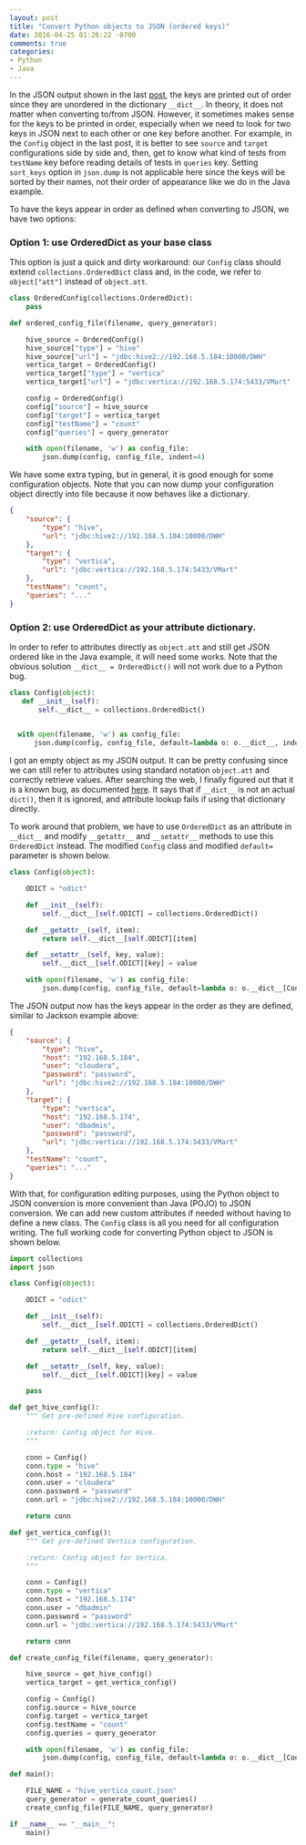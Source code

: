 ```yaml
---
layout: post
title: "Convert Python objects to JSON (ordered keys)"
date: 2016-04-25 01:26:22 -0700
comments: true
categories: 
- Python
- Java
---
```


In the JSON output shown in the last [post](/blog/2016/04/21/convert-python-objects-to-json/), the keys are printed out of order since they are unordered in the dictionary `__dict__`.
In theory, it does not matter when converting to/from JSON.
However, it sometimes makes sense for the keys to be printed in order, especially when we need to look for two keys in JSON next to each other or one key before another.
For example, in the `Config` object in the last post, it is better to see `source` and `target` configurations side by side and, then, get to know what kind of tests from `testName` key before reading details of tests in `queries` key.
Setting `sort_keys` option in `json.dump` is not applicable here since the keys will be sorted by their names, not their order of appearance like we do in the Java example. 

To have the keys appear in order as defined when converting to JSON, we have two options:

### Option 1: use OrderedDict as your base class

This option is just a quick and dirty workaround: our `Config` class should extend `collections.OrderedDict` class and, in the code, we refer to `object["att"]` instead of `object.att`.

``` python Example of using OrderedDict as your Config class
class OrderedConfig(collections.OrderedDict):
    pass

def ordered_config_file(filename, query_generator):

    hive_source = OrderedConfig()
    hive_source["type"] = "hive"
    hive_source["url"] = "jdbc:hive2://192.168.5.184:10000/DWH"
    vertica_target = OrderedConfig()
    vertica_target["type"] = "vertica"
    vertica_target["url"] = "jdbc:vertica://192.168.5.174:5433/VMart"

    config = OrderedConfig()
    config["source"] = hive_source
    config["target"] = vertica_target
    config["testName"] = "count"
    config["queries"] = query_generator

    with open(filename, 'w') as config_file:
        json.dump(config, config_file, indent=4)
```

We have some extra typing, but in general, it is good enough for some configuration objects.
Note that you can now dump your configuration object directly into file because it now behaves like a dictionary.

``` json Pretty print
{
    "source": {
        "type": "hive", 
        "url": "jdbc:hive2://192.168.5.184:10000/DWH"
    }, 
    "target": {
        "type": "vertica", 
        "url": "jdbc:vertica://192.168.5.174:5433/VMart"
    }, 
    "testName": "count", 
    "queries": "..."
}
```

### Option 2: use OrderedDict as your attribute dictionary.

In order to refer to attributes directly as `object.att` and still get JSON ordered like in the Java example, it will need some works.
Note that the obvious solution `__dict__ = OrderedDict()` will not work due to a Python bug. 

``` python Failed attempt due to a Python bug
class Config(object):
   def __init__(self):
       self.__dict__ = collections.OrderedDict()
       

  with open(filename, 'w') as config_file:
      json.dump(config, config_file, default=lambda o: o.__dict__, indent=4)
```

I got an empty object as my JSON output.
It can be pretty confusing since we can still refer to attributes using standard notation `object.att` and correctly retrieve values.
After searching the web, I finally figured out that it is a known bug, as documented [here](https://mail.python.org/pipermail/python-bugs-list/2006-April/033155.html).
It says that if `__dict__` is not an actual `dict()`, then it is ignored, and attribute lookup fails if using that dictionary directly.

To work around that problem, we have to use `OrderedDict` as an attribute in `__dict__` and modify `__getattr__` and `__setattr__` methods to use this `OrderedDict` instead.
The modified `Config` class and modified `default=` parameter is shown below.

``` python Modified Config class
class Config(object):

    ODICT = "odict"

    def __init__(self):
        self.__dict__[self.ODICT] = collections.OrderedDict()

    def __getattr__(self, item):
        return self.__dict__[self.ODICT][item]

    def __setattr__(self, key, value):
        self.__dict__[self.ODICT][key] = value
```

``` python Modified JSON dump
    with open(filename, 'w') as config_file:
        json.dump(config, config_file, default=lambda o: o.__dict__[Config.ODICT], indent=4)
```

The JSON output now has the keys appear in the order as they are defined, similar to Jackson example above:

``` json Pretty print with ordering
{
    "source": {
        "type": "hive", 
        "host": "192.168.5.184", 
        "user": "cloudera", 
        "password": "password", 
        "url": "jdbc:hive2://192.168.5.184:10000/DWH"
    }, 
    "target": {
        "type": "vertica", 
        "host": "192.168.5.174", 
        "user": "dbadmin", 
        "password": "password", 
        "url": "jdbc:vertica://192.168.5.174:5433/VMart"
    }, 
    "testName": "count", 
    "queries": "..."
}
```

With that, for configuration editing purposes, using the Python object to JSON conversion is more convenient than Java (POJO) to JSON conversion. 
We can add new custom attributes if needed without having to define a new class.
The `Config` class is all you need for all configuration writing.
The full working code for converting Python object to JSON is shown below.

``` python Full code
import collections
import json

class Config(object):

    ODICT = "odict"

    def __init__(self):
        self.__dict__[self.ODICT] = collections.OrderedDict()

    def __getattr__(self, item):
        return self.__dict__[self.ODICT][item]

    def __setattr__(self, key, value):
        self.__dict__[self.ODICT][key] = value

    pass

def get_hive_config():
    """ Get pre-defined Hive configuration.

    :return: Config object for Hive.
    """

    conn = Config()
    conn.type = "hive"
    conn.host = "192.168.5.184"
    conn.user = "cloudera"
    conn.password = "password"
    conn.url = "jdbc:hive2://192.168.5.184:10000/DWH"

    return conn

def get_vertica_config():
    """ Get pre-defined Vertica configuration.

    :return: Config object for Vertica.
    """

    conn = Config()
    conn.type = "vertica"
    conn.host = "192.168.5.174"
    conn.user = "dbadmin"
    conn.password = "password"
    conn.url = "jdbc:vertica://192.168.5.174:5433/VMart"

    return conn

def create_config_file(filename, query_generator):

    hive_source = get_hive_config()
    vertica_target = get_vertica_config()

    config = Config()
    config.source = hive_source
    config.target = vertica_target
    config.testName = "count"
    config.queries = query_generator

    with open(filename, 'w') as config_file:
        json.dump(config, config_file, default=lambda o: o.__dict__[Config.ODICT], indent=4)

def main():

    FILE_NAME = "hive_vertica_count.json"
    query_generator = generate_count_queries()
    create_config_file(FILE_NAME, query_generator)

if __name__ == "__main__":
    main()
```
